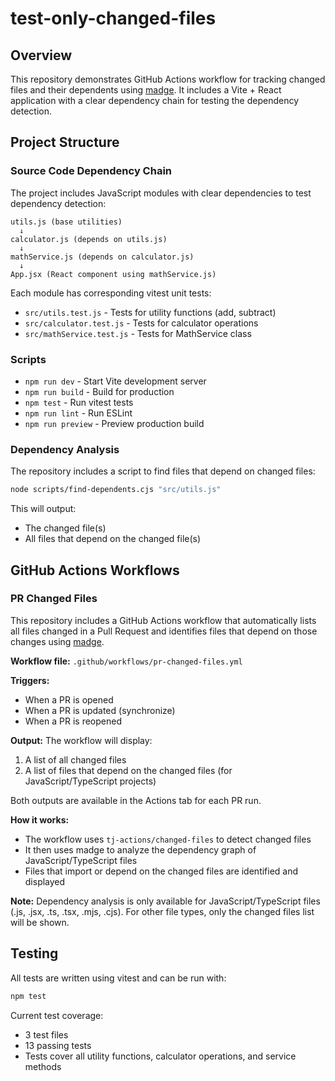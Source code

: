# test-only-changed-files

## Overview
This repository demonstrates GitHub Actions workflow for tracking changed files and their dependents using [madge](https://github.com/pahen/madge). It includes a Vite + React application with a clear dependency chain for testing the dependency detection.

## Project Structure

### Source Code Dependency Chain
The project includes JavaScript modules with clear dependencies to test dependency detection:

```
utils.js (base utilities)
  ↓
calculator.js (depends on utils.js)
  ↓
mathService.js (depends on calculator.js)
  ↓
App.jsx (React component using mathService.js)
```

Each module has corresponding vitest unit tests:
- `src/utils.test.js` - Tests for utility functions (add, subtract)
- `src/calculator.test.js` - Tests for calculator operations
- `src/mathService.test.js` - Tests for MathService class

### Scripts

- `npm run dev` - Start Vite development server
- `npm run build` - Build for production
- `npm test` - Run vitest tests
- `npm run lint` - Run ESLint
- `npm run preview` - Preview production build

### Dependency Analysis

The repository includes a script to find files that depend on changed files:
```bash
node scripts/find-dependents.cjs "src/utils.js"
```

This will output:
- The changed file(s)
- All files that depend on the changed file(s)

## GitHub Actions Workflows

### PR Changed Files
This repository includes a GitHub Actions workflow that automatically lists all files changed in a Pull Request and identifies files that depend on those changes using [madge](https://github.com/pahen/madge).

**Workflow file:** `.github/workflows/pr-changed-files.yml`

**Triggers:**
- When a PR is opened
- When a PR is updated (synchronize)
- When a PR is reopened

**Output:**
The workflow will display:
1. A list of all changed files
2. A list of files that depend on the changed files (for JavaScript/TypeScript projects)

Both outputs are available in the Actions tab for each PR run.

**How it works:**
- The workflow uses `tj-actions/changed-files` to detect changed files
- It then uses madge to analyze the dependency graph of JavaScript/TypeScript files
- Files that import or depend on the changed files are identified and displayed

**Note:** Dependency analysis is only available for JavaScript/TypeScript files (.js, .jsx, .ts, .tsx, .mjs, .cjs). For other file types, only the changed files list will be shown.

## Testing

All tests are written using vitest and can be run with:
```bash
npm test
```

Current test coverage:
- 3 test files
- 13 passing tests
- Tests cover all utility functions, calculator operations, and service methods
